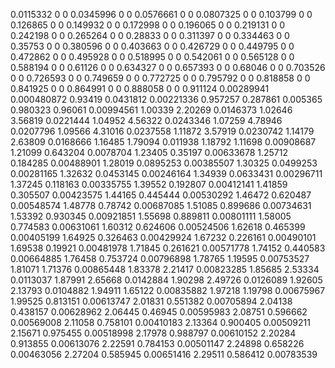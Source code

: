 0.0115332	 0	 0
0.0345996	 0	 0
0.0576661	 0	 0
0.0807325	 0	 0
0.103799	 0	 0
0.126865	 0	 0
0.149932	 0	 0
0.172998	 0	 0
0.196065	 0	 0
0.219131	 0	 0
0.242198	 0	 0
0.265264	 0	 0
0.28833	 0	 0
0.311397	 0	 0
0.334463	 0	 0
0.35753	 0	 0
0.380596	 0	 0
0.403663	 0	 0
0.426729	 0	 0
0.449795	 0	 0
0.472862	 0	 0
0.495928	 0	 0
0.518995	 0	 0
0.542061	 0	 0
0.565128	 0	 0
0.588194	 0	 0
0.61126	 0	 0
0.634327	 0	 0
0.657393	 0	 0
0.68046	 0	 0
0.703526	 0	 0
0.726593	 0	 0
0.749659	 0	 0
0.772725	 0	 0
0.795792	 0	 0
0.818858	 0	 0
0.841925	 0	 0
0.864991	 0	 0
0.888058	 0	 0
0.911124	 0.00289941	 0.000480872
0.93419	 0.0431812	 0.00221336
0.957257	 0.287861	 0.005365
0.980323	 0.96061	 0.00994561
1.00339	 2.20269	 0.0146373
1.02646	 3.56819	 0.0221444
1.04952	 4.56322	 0.0243346
1.07259	 4.78946	 0.0207796
1.09566	 4.31016	 0.0237558
1.11872	 3.57919	 0.0230742
1.14179	 2.63809	 0.0168666
1.16485	 1.79094	 0.011938
1.18792	 1.11698	 0.00908687
1.21099	 0.643204	 0.0078704
1.23405	 0.35197	 0.00633678
1.25712	 0.184285	 0.00488901
1.28019	 0.0895253	 0.00385507
1.30325	 0.0499253	 0.00281165
1.32632	 0.0453145	 0.00246164
1.34939	 0.0633431	 0.00296711
1.37245	 0.118163	 0.00335755
1.39552	 0.192807	 0.00412141
1.41859	 0.305507	 0.00423575
1.44165	 0.445444	 0.00530292
1.46472	 0.620487	 0.00548574
1.48778	 0.78742	 0.00687085
1.51085	 0.899686	 0.00734631
1.53392	 0.930345	 0.00921851
1.55698	 0.889811	 0.00801111
1.58005	 0.774583	 0.00631061
1.60312	 0.624606	 0.00524506
1.62618	 0.465399	 0.00405199
1.64925	 0.326463	 0.00429924
1.67232	 0.226161	 0.00490101
1.69538	 0.19921	 0.00481978
1.71845	 0.261621	 0.00571778
1.74152	 0.440583	 0.00664885
1.76458	 0.753724	 0.00796898
1.78765	 1.19595	 0.00753527
1.81071	 1.71376	 0.00865448
1.83378	 2.21417	 0.00823285
1.85685	 2.53334	 0.0113037
1.87991	 2.65668	 0.0142884
1.90298	 2.49726	 0.0126089
1.92605	 2.13793	 0.0104882
1.94911	 1.65122	 0.00835882
1.97218	 1.19798	 0.00675967
1.99525	 0.813151	 0.00613747
2.01831	 0.551382	 0.00705894
2.04138	 0.438157	 0.00628962
2.06445	 0.46945	 0.00595983
2.08751	 0.596662	 0.00569008
2.11058	 0.758101	 0.00410183
2.13364	 0.900405	 0.00509211
2.15671	 0.975455	 0.00518998
2.17978	 0.988797	 0.00610152
2.20284	 0.913855	 0.00613076
2.22591	 0.784153	 0.00501147
2.24898	 0.658226	 0.00463056
2.27204	 0.585945	 0.00651416
2.29511	 0.586412	 0.00783539
